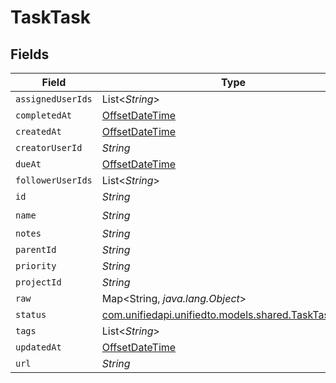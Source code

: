 # TaskTask


## Fields

| Field                                                                                          | Type                                                                                           | Required                                                                                       | Description                                                                                    |
| ---------------------------------------------------------------------------------------------- | ---------------------------------------------------------------------------------------------- | ---------------------------------------------------------------------------------------------- | ---------------------------------------------------------------------------------------------- |
| `assignedUserIds`                                                                              | List<*String*>                                                                                 | :heavy_minus_sign:                                                                             | N/A                                                                                            |
| `completedAt`                                                                                  | [OffsetDateTime](https://docs.oracle.com/javase/8/docs/api/java/time/OffsetDateTime.html)      | :heavy_minus_sign:                                                                             | N/A                                                                                            |
| `createdAt`                                                                                    | [OffsetDateTime](https://docs.oracle.com/javase/8/docs/api/java/time/OffsetDateTime.html)      | :heavy_minus_sign:                                                                             | N/A                                                                                            |
| `creatorUserId`                                                                                | *String*                                                                                       | :heavy_minus_sign:                                                                             | N/A                                                                                            |
| `dueAt`                                                                                        | [OffsetDateTime](https://docs.oracle.com/javase/8/docs/api/java/time/OffsetDateTime.html)      | :heavy_minus_sign:                                                                             | N/A                                                                                            |
| `followerUserIds`                                                                              | List<*String*>                                                                                 | :heavy_minus_sign:                                                                             | N/A                                                                                            |
| `id`                                                                                           | *String*                                                                                       | :heavy_minus_sign:                                                                             | N/A                                                                                            |
| `name`                                                                                         | *String*                                                                                       | :heavy_check_mark:                                                                             | N/A                                                                                            |
| `notes`                                                                                        | *String*                                                                                       | :heavy_minus_sign:                                                                             | N/A                                                                                            |
| `parentId`                                                                                     | *String*                                                                                       | :heavy_minus_sign:                                                                             | N/A                                                                                            |
| `priority`                                                                                     | *String*                                                                                       | :heavy_minus_sign:                                                                             | N/A                                                                                            |
| `projectId`                                                                                    | *String*                                                                                       | :heavy_minus_sign:                                                                             | N/A                                                                                            |
| `raw`                                                                                          | Map<String, *java.lang.Object*>                                                                | :heavy_minus_sign:                                                                             | N/A                                                                                            |
| `status`                                                                                       | [com.unifiedapi.unifiedto.models.shared.TaskTaskStatus](../../models/shared/TaskTaskStatus.md) | :heavy_minus_sign:                                                                             | N/A                                                                                            |
| `tags`                                                                                         | List<*String*>                                                                                 | :heavy_minus_sign:                                                                             | N/A                                                                                            |
| `updatedAt`                                                                                    | [OffsetDateTime](https://docs.oracle.com/javase/8/docs/api/java/time/OffsetDateTime.html)      | :heavy_minus_sign:                                                                             | N/A                                                                                            |
| `url`                                                                                          | *String*                                                                                       | :heavy_minus_sign:                                                                             | N/A                                                                                            |